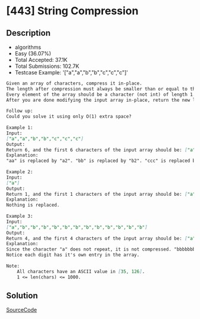 # [443] String Compression

## Description

* algorithms
* Easy (36.07%)
* Total Accepted:    37.1K
* Total Submissions: 102.7K
* Testcase Example:  '["a","a","b","b","c","c","c"]'

```md
Given an array of characters, compress it in-place.
The length after compression must always be smaller than or equal to the original array.
Every element of the array should be a character (not int) of length 1.
After you are done modifying the input array in-place, return the new length of the array.
 
Follow up:
Could you solve it using only O(1) extra space?
 
Example 1:
Input:
["a","a","b","b","c","c","c"]
Output:
Return 6, and the first 6 characters of the input array should be: ["a","2","b","2","c","3"]
Explanation:
"aa" is replaced by "a2". "bb" is replaced by "b2". "ccc" is replaced by "c3".
 
Example 2:
Input:
["a"]
Output:
Return 1, and the first 1 characters of the input array should be: ["a"]
Explanation:
Nothing is replaced.
 
Example 3:
Input:
["a","b","b","b","b","b","b","b","b","b","b","b","b"]
Output:
Return 4, and the first 4 characters of the input array should be: ["a","b","1","2"].
Explanation:
Since the character "a" does not repeat, it is not compressed. "bbbbbbbbbbbb" is replaced by "b12".
Notice each digit has it's own entry in the array.
 
Note:
	All characters have an ASCII value in [35, 126].
	1 <= len(chars) <= 1000.

```

## Solution

[SourceCode](./solution.js)